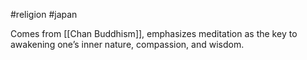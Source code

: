 #religion #japan 

Comes from [[Chan Buddhism]], emphasizes meditation as the key to awakening one’s inner nature, compassion, and wisdom.